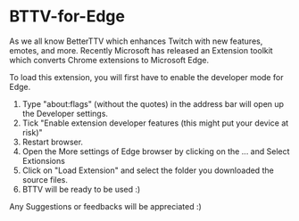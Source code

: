 # BTTV-for-Edge

As we all know BetterTTV which enhances Twitch with new features, emotes, and more. Recently Microsoft has released an Extension toolkit which converts Chrome extensions to Microsoft Edge.

To load this extension, you will first have to enable the developer mode for Edge.

1. Type "about:flags" (without the quotes) in the address bar will open up the Developer settings.
2. Tick "Enable extension developer features (this might put your device at risk)"
3. Restart browser.
4. Open the More settings of Edge browser by clicking on the ... and Select Extionsions
5. Click on "Load Extension" and select the folder you downloaded the source files.
6. BTTV will be ready to be used :)

Any Suggestions or feedbacks will be appreciated :)



